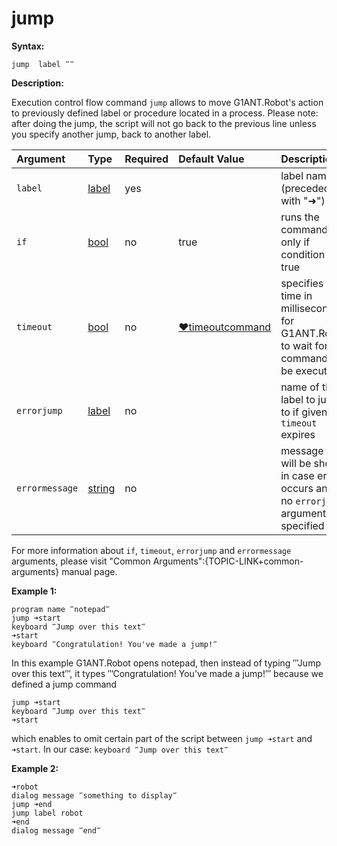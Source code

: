 # jump

**Syntax:**

```text
jump  label ‴‴
```

**Description:**

Execution control flow command `jump` allows to move G1ANT.Robot's action to previously defined label or procedure located in a process. Please note: after doing the jump, the script will not go back to the previous line unless you specify another jump, back to another label.

| Argument | Type | Required | Default Value | Description |
| :--- | :--- | :--- | :--- | :--- |
| `label` | [label](https://github.com/G1ANT-Robot/G1ANT.Manual/blob/master/G1ANT-Language/Structures/bool.md) | yes |  | label name \(preceded with "➜"\) |
| `if` | [bool](https://github.com/G1ANT-Robot/G1ANT.Manual/blob/master/G1ANT-Language/Structures/bool.md) | no | true | runs the command only if condition is true |
| `timeout` | [bool](https://github.com/G1ANT-Robot/G1ANT.Manual/blob/master/G1ANT-Language/Structures/bool.md) | no | [♥timeoutcommand](https://github.com/G1ANT-Robot/G1ANT.Manual/blob/master/G1ANT-Language/Variables/Special-Variables.md) | specifies time in milliseconds for G1ANT.Robot to wait for the command to be executed |
| `errorjump` | [label](https://github.com/G1ANT-Robot/G1ANT.Manual/blob/master/G1ANT-Language/Structures/bool.md) | no |  | name of the label to jump to if given `timeout` expires |
| `errormessage` | [string](https://github.com/G1ANT-Robot/G1ANT.Manual/blob/master/G1ANT-Language/Structures/bool.md) | no |  | message that will be shown in case error occurs and no `errorjump` argument is specified |

For more information about `if`, `timeout`, `errorjump` and `errormessage` arguments, please visit "Common Arguments":{TOPIC-LINK+common-arguments} manual page.

**Example 1:**

```text
program name ‴notepad‴
jump ➜start
keyboard ‴Jump over this text‴
➜start 
keyboard ‴Congratulation! You've made a jump!‴
```

In this example G1ANT.Robot opens notepad, then instead of typing ‴Jump over this text‴, it types ‴Congratulation! You've made a jump!‴ because we defined a jump command

```text
jump ➜start
keyboard ‴Jump over this text‴
➜start
```

which enables to omit certain part of the script between `jump ➜start` and `➜start`. In our case: `keyboard ‴Jump over this text‴`

**Example 2:**

```text
➜robot
dialog message ‴something to display‴
jump ➜end
jump label robot
➜end
dialog message ‴end‴
```


